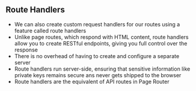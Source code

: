 ## Route Handlers

- We can also create custom request handlers for our routes using a feature called route handlers
- Unlike page routes, which respond with HTML content, route handlers allow you to create RESTful endpoints, giving you full control over the response
- There is no overhead of having to create and configure a separate server
- Route handlers run server-side, ensuring that sensitive information like private keys remains secure ans never gets shipped to the browser
- Route handlers are the equivalent of API routes in Page Router
